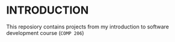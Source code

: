 # INTRODUCTION
  This reposiory contains projects from my introduction to software development course (`COMP 206`)

